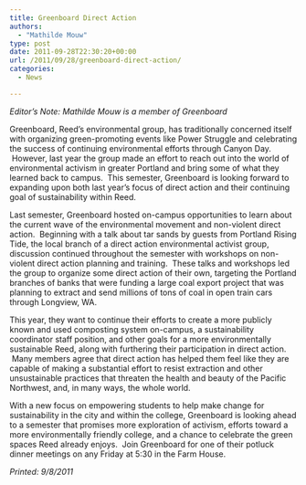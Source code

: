 ```yaml
---
title: Greenboard Direct Action
authors: 
  - "Mathilde Mouw"
type: post
date: 2011-09-28T22:30:20+00:00
url: /2011/09/28/greenboard-direct-action/
categories:
  - News

---
```

_Editor&#8217;s Note: Mathilde Mouw is a member of Greenboard_

Greenboard, Reed’s environmental group, has traditionally concerned itself with organizing green-promoting events like Power Struggle and celebrating the success of continuing environmental efforts through Canyon Day.  However, last year the group made an effort to reach out into the world of environmental activism in greater Portland and bring some of what they learned back to campus.  This semester, Greenboard is looking forward to expanding upon both last year’s focus of direct action and their continuing goal of sustainability within Reed.

Last semester, Greenboard hosted on-campus opportunities to learn about the current wave of the environmental movement and non-violent direct action.  Beginning with a talk about tar sands by guests from Portland Rising Tide, the local branch of a direct action environmental activist group, discussion continued throughout the semester with workshops on non-violent direct action planning and training.  These talks and workshops led the group to organize some direct action of their own, targeting the Portland branches of banks that were funding a large coal export project that was planning to extract and send millions of tons of coal in open train cars through Longview, WA.

This year, they want to continue their efforts to create a more publicly known and used composting system on-campus, a sustainability coordinator staff position, and other goals for a more environmentally sustainable Reed, along with furthering their participation in direct action.  Many members agree that direct action has helped them feel like they are capable of making a substantial effort to resist extraction and other unsustainable practices that threaten the health and beauty of the Pacific Northwest, and, in many ways, the whole world.

With a new focus on empowering students to help make change for sustainability in the city and within the college, Greenboard is looking ahead to a semester that promises more exploration of activism, efforts toward a more environmentally friendly college, and a chance to celebrate the green spaces Reed already enjoys.  Join Greenboard for one of their potluck dinner meetings on any Friday at 5:30 in the Farm House.

_Printed: 9/8/2011_